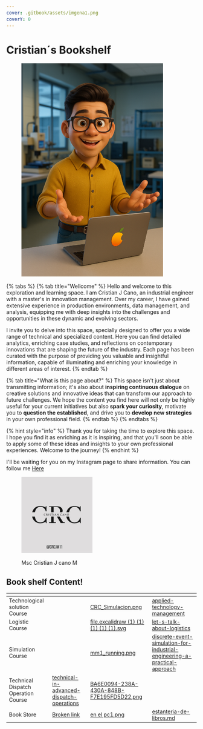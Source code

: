 ```yaml
---
cover: .gitbook/assets/imgena1.png
coverY: 0
---
```


# Cristian´s Bookshelf

<figure><img src=".gitbook/assets/Imagen base para animar (1).png" alt="" width="375"><figcaption></figcaption></figure>

{% tabs %}
{% tab title="Wellcome" %}
Hello and welcome to this exploration and learning space. I am Cristian J Cano, an industrial engineer with a master's in innovation management. Over my career, I have gained extensive experience in production environments, data management, and analysis, equipping me with deep insights into the challenges and opportunities in these dynamic and evolving sectors.

I invite you to delve into this space, specially designed to offer you a wide range of technical and specialized content. Here you can find detailed analytics, enriching case studies, and reflections on contemporary innovations that are shaping the future of the industry. Each page has been curated with the purpose of providing you valuable and insightful information, capable of illuminating and enriching your knowledge in different areas of interest.
{% endtab %}

{% tab title="What is this page about?" %}
This space isn't just about transmitting information; it's also about **inspiring continuous dialogue** on creative solutions and innovative ideas that can transform our approach to future challenges. We hope the content you find here will not only be highly useful for your current initiatives but also **spark your curiosity**, motivate you to **question the established**, and drive you to **develop new strategies** in your own professional field.
{% endtab %}
{% endtabs %}

{% hint style="info" %}
Thank you for taking the time to explore this space. I hope you find it as enriching as it is inspiring, and that you'll soon be able to apply some of these ideas and insights to your own professional experiences. Welcome to the journey!
{% endhint %}

I'll be waiting for you on my Instagram page to share information. You can follow me [Here](https://www.instagram.com/tu_usuario)

<figure><img src=".gitbook/assets/CRclogo2.png" alt="" width="188"><figcaption><p>Msc Cristian J cano M</p></figcaption></figure>

## Book shelf Content!

<table data-view="cards"><thead><tr><th></th><th data-type="content-ref"></th><th data-hidden data-card-cover data-type="image"></th><th data-hidden data-card-target data-type="content-ref"></th></tr></thead><tbody><tr><td>Technological solution Course</td><td></td><td><a href=".gitbook/assets/CRC_Simulacion.png">CRC_Simulacion.png</a></td><td><a href="applied-technology-management/">applied-technology-management</a></td></tr><tr><td>Logistic Course</td><td></td><td><a href=".gitbook/assets/file.excalidraw (1) (1) (1) (1) (1).svg">file.excalidraw (1) (1) (1) (1) (1).svg</a></td><td><a href="logistics/let-s-talk-about-logistics/">let-s-talk-about-logistics</a></td></tr><tr><td>Simulation Course</td><td></td><td><a href=".gitbook/assets/mm1_running.png">mm1_running.png</a></td><td><a href="discrete-event-simulation/discrete-event-simulation-for-industrial-engineering-a-practical-approach/">discrete-event-simulation-for-industrial-engineering-a-practical-approach</a></td></tr><tr><td>Technical Dispatch Operation Course</td><td><a href="logistics/technical-in-advanced-dispatch-operations/">technical-in-advanced-dispatch-operations</a></td><td><a href=".gitbook/assets/BA6E0094-238A-430A-848B-F7E195FD5D22.png">BA6E0094-238A-430A-848B-F7E195FD5D22.png</a></td><td></td></tr><tr><td>Book Store</td><td><a href="broken-reference">Broken link</a></td><td><a href=".gitbook/assets/en el pc1.png">en el pc1.png</a></td><td><a href="book-store/estanteria-de-libros.md">estanteria-de-libros.md</a></td></tr></tbody></table>
